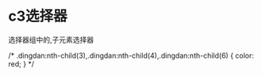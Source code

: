 # c3选择器

选择器组中的,子元素选择器

/* .dingdan:nth-child(3),.dingdan:nth-child(4),.dingdan:nth-child(6)
      {
       color: red;
      }  */